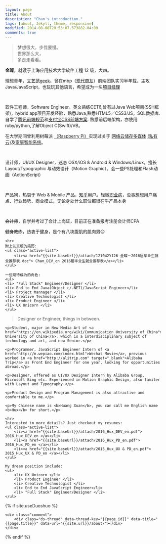 ```yaml
---
layout: page
title: About
description: "Chan's introduction."
tags: [about, Jekyll, theme, responsive]
modified: 2014-08-08T20:53:07.573882-04:00
comments: true
---
```


<div class="main">
 <!--Language Selector -->
<!--<select onchange= "onLanChange(this.options[this.options.selectedIndex].value)">-->
<!--    <option value="0" selected> 中文 Chinese </option>-->
<!--    <option value="1"> 英语 English </option>-->
<!--</select>-->

<!-- Chinese Version -->
<div class="zh">
    <blockquote>
        梦想很大，步伐要慢。<br />
        世界那么大，<br />
        多走走看看。
    </blockquote>

<p><b>金璨</b>，就读于上海应用技术大学软件工程 12 级，大四。</p>

<p>理想青年，<a href="https://jincan39.github.io/">文艺范geek</a>。曾在mbp（<a href="http://www.mbpsoft.com/" target="_blank">现代商友</a>）前端团队实习半年载，主攻 Java/JavaScript，也玩玩其他语言，希望成为一名<a href="http://www.zhihu.com/question/19677325">项目经理</a></p><br />
    
<p>软件工程师，Software Engineer。英文熟练CET6,曾有过Java Web项目(SSH框架)，hybrid app项目开发经验，熟悉Java,熟悉HTML5／CSS3/JS，SQL数据库.自学了<a href="https://github.com/jincan39/Mars">腾讯前端规范</a>和<a href="https://github.com/jincan39/Alice">支付宝CSS前端方案</a>. 熟悉前后端架构，亦使用ruby/python,了解Object C(Swift)/VB。</p>
<p>
在大学期间曾利用树莓派
<a href="https://www.raspberrypi.org">（Raspberry Pi）</a>实现过关于
<a href="http://www.cnblogs.com/xiaowuyi/p/4051238.html">网络云储存多媒体</a>
<a href="http://techcrunch.cn/2014/06/06/sherlybox-creates-a-network-storage-system-on-your-desk/">(私有云)</a>及<a href="http://www.verious.com/tutorial/bringing-star-trek-to-life-lcars-home-automation-with-arduino-and-raspberry-pi-piday-raspberrypi-raspberry-pi/">家庭智能系统</a>。
</p><br />

<p>设计师，UI/UX Designer，迷恋 OSX/iOS & Android & Windows/Linux，擅长 Layout/Typographic 与动效设计（Motion Graphic），会一些PS处理和Flash动画（ActionScript） </p><br />

<p>产品狗，热衷于 Web & Mobile 产品，<a href="http://www.zhihu.com/people/jincan39">知乎</a>用户。轻微<a href="/tags/#职业病">职业病</a>，没事想想用户痛点、行业趋势、商业模式，无论身处什么职位都很在乎产品本身</p><br />

<p><del>会计师</del>，自学并考过了会计上岗证，目前正在准备报考注册会计师CPA</p>
<p><del>健身教练</del>，热衷于健身，是个有八块腹肌的肌肉男😣</p>

    <hr>
    附上认真版的简历:
    <ul class="active-list">
        <li><a href="{{site.baseUrl}}/attach/121042Y126-金璨－2016届毕业生就业推荐表.doc"> Chan_DEV_cn 2016届毕业生就业推荐表</a></li>
    </ul>

    一些期待成为的角色:
    <ul>
    <li> "Full Stack" Engineer/Designer </li>
    <li> End to End Java(Object c/.NET)/JavaScript Engineer</li>
    <li> Project Mannager </li>
    <li> Creative Technologist </li>
    <li> Product Engineer </li>
    <li> UX Unicorn </li>
    </ul>
</div>
<!--zh div end-->

<!-- English Version -->
<div class="en">
    <blockquote>
        Designer or Engineer, things in between.
    </blockquote>

    <p>Student, major in New Media Art of <a href="https://en.wikipedia.org/wiki/Communication_University_of_China">Communication University of China</a>, which is a interdisciplinary subject of technology and art, and now Senior.</p>

    <p>Programmer, JavaScript Engineer Intern of <a href="http://m.wepiao.com/index.html">Wechat Movie</a>, previous worked in <a href="http://alitrip.com" target="_blank">Alibaba Trip</a> as Front End Engineer for one year, looking for opportunities abroad.</p>

    <p>Designer, offered as UI/UX Designer Intern by Alibaba Group, Microsoft Bing etc. Experienced in Motion Graphic Design, also familer with Layout and Typography.</p>

    <p>Product Design and Program Management is also attractive and comfortable to me.</p>

    <p>My Chinese name is <b>Huang Xuan</b>, you can call me English name <b>Hux</b> for short.</p>

    <hr>
    Interested in more details? Just checkout my resumes:
    <ul class="active-list">
        <li><a href="{{site.baseUrl}}/attach/2016_Hux_DEV_en.pdf"> 2016_Hux_DEV_en </a></li>
        <li><a href="{{site.baseUrl}}/attach/2016_Hux_PD_en.pdf"> 2016_Hux_PD_en </a></li>
        <li><a href="{{site.baseUrl}}/attach/2015_Hux_UX & PD_en.pdf"> 2015_Hux_UX & PD_en </a></li>
    </ul>

    My dream position include:
    <ul>
        <li> UX Unicorn </li>
        <li> Product Engineer </li>
        <li> Creative Technologist </li>
        <li> End to End JavaScript Engineer</li>
        <li> "Full Stack" Engineer/Designer </li>
    </ul>
</div>
<!--en div end-->


<!-- Handle Language Change -->
<script type="text/javascript">
    var $zh = document.querySelector(".zh");
    var $en = document.querySelector(".en");
    function onLanChange(index){
        if(index == 0){
            $zh.style.display = "block";
            $en.style.display = "none";
        }else{
            $en.style.display = "block";
            $zh.style.display = "none";
        }
    }
    onLanChange(0);
</script>

</div>
<!--main div end-->

{% if site.useDuoshuo %}
<!-- 多说评论框 start -->
    <div class="comment">
        <div class="ds-thread" data-thread-key="{{page.id}}" data-title="{{page.title}}" data-url="{{site.url}}/about/"></div>
    </div>
<!-- 多说评论框 end -->

<!-- 多说公共JS代码 start (一个网页只需插入一次) -->
<script type="text/javascript">
var duoshuoQuery = {short_name:"jincan39"};
    (function() {
        var ds = document.createElement('script');
        ds.type = 'text/javascript';ds.async = true;
        ds.src = (document.location.protocol == 'https:' ? 'https:' : 'http:') + '//static.duoshuo.com/embed.js';
        ds.charset = 'UTF-8';
        (document.getElementsByTagName('head')[0]
         || document.getElementsByTagName('body')[0]).appendChild(ds);
    })();
</script>
<!-- 多说公共JS代码 end -->
{% endif %}
